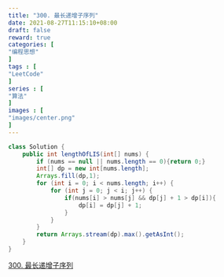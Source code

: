 ```yaml
---
title: "300. 最长递增子序列"
date: 2021-08-27T11:15:10+08:00
draft: false
reward: true
categories: [
"编程思想"
]
tags : [
"LeetCode"
]
series : [
"算法"
]
images : [
"images/center.png"
]
---
```


[comment]: <> (# 300. 最长递增子序列)

```java
class Solution {
    public int lengthOfLIS(int[] nums) {
        if (nums == null || nums.length == 0){return 0;}
        int[] dp = new int[nums.length];
        Arrays.fill(dp,1);
        for (int i = 0; i < nums.length; i++) {
            for (int j = 0; j < i; j++) {
                if(nums[i] > nums[j] && dp[j] + 1 > dp[i]){
                    dp[i] = dp[j] + 1;
                }
            }
        }
        return Arrays.stream(dp).max().getAsInt();
    }
}
```

[300. 最长递增子序列](https://leetcode-cn.com/problems/longest-increasing-subsequence/)
